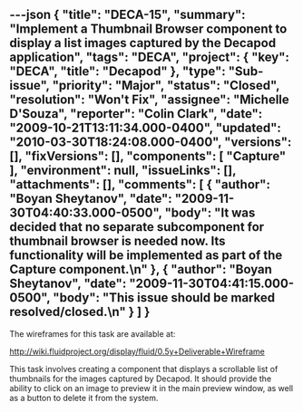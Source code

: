 ---json
{
  "title": "DECA-15",
  "summary": "Implement a Thumbnail Browser component to display a list images captured by the Decapod application",
  "tags": "DECA",
  "project": {
    "key": "DECA",
    "title": "Decapod"
  },
  "type": "Sub-issue",
  "priority": "Major",
  "status": "Closed",
  "resolution": "Won't Fix",
  "assignee": "Michelle D'Souza",
  "reporter": "Colin Clark",
  "date": "2009-10-21T13:11:34.000-0400",
  "updated": "2010-03-30T18:24:08.000-0400",
  "versions": [],
  "fixVersions": [],
  "components": [
    "Capture"
  ],
  "environment": null,
  "issueLinks": [],
  "attachments": [],
  "comments": [
    {
      "author": "Boyan Sheytanov",
      "date": "2009-11-30T04:40:33.000-0500",
      "body": "It was decided that no separate subcomponent for thumbnail browser is needed now. Its functionality will be implemented as part of  the Capture component.\n"
    },
    {
      "author": "Boyan Sheytanov",
      "date": "2009-11-30T04:41:15.000-0500",
      "body": "This issue should be marked resolved/closed.\n"
    }
  ]
}
---
The wireframes for this task are available at:

<http://wiki.fluidproject.org/display/fluid/0.5y+Deliverable+Wireframe>

This task involves creating a component that displays a scrollable list of thumbnails for the images captured by Decapod. It should provide the ability to click on an image to preview it in the main preview window, as well as a button to delete it from the system.

        